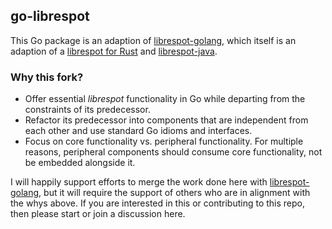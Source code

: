 ## go-librespot


This Go package is an adaption of [librespot-golang](https://github.com/librespot-org/librespot-golang), which itself is an adaption of a [librespot for Rust](https://github.com/librespot-org/librespot) and [librespot-java](https://github.com/librespot-org/librespot-java).  


### Why this fork?
  - Offer essential _librespot_ functionality in Go while departing from the constraints of its predecessor.
  - Refactor its predecessor into components that are independent from each other and  use standard Go idioms and interfaces.
  - Focus on core functionality vs. peripheral functionality.  For multiple reasons,  peripheral components should consume core functionality, not be embedded alongside it.

I will happily support efforts to merge the work done here with [librespot-golang](https://github.com/librespot-org/librespot-golang), but it will require the support of others who are in alignment with the whys above.  If you are interested in this or contributing to this repo, then please start or join a discussion here.